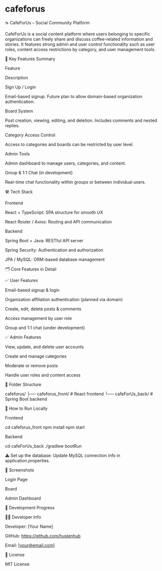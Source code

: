 # cafeforus
☕ CafeForUs – Social Community Platform

CafeForUs is a social content platform where users belonging to specific organizations can freely share and discuss coffee-related information and stories. It features strong admin and user control functionality such as user roles, content access restrictions by category, and user management tools.



🔑 Key Features Summary

Feature

Description

Sign Up / Login

Email-based signup. Future plan to allow domain-based organization authentication.

Board System

Post creation, viewing, editing, and deletion. Includes comments and nested replies.

Category Access Control

Access to categories and boards can be restricted by user level.

Admin Tools

Admin dashboard to manage users, categories, and content.

Group & 1:1 Chat (in development)

Real-time chat functionality within groups or between individual users.

🛠️ Tech Stack

Frontend

React + TypeScript: SPA structure for smooth UX

React Router / Axios: Routing and API communication

Backend

Spring Boot + Java: RESTful API server

Spring Security: Authentication and authorization

JPA / MySQL: ORM-based database management

🗂️ Core Features in Detail

✅ User Features

Email-based signup & login

Organization affiliation authentication (planned via domain)

Create, edit, delete posts & comments

Access management by user role

Group and 1:1 chat (under development)

✅ Admin Features

View, update, and delete user accounts

Create and manage categories

Moderate or remove posts

Handle user roles and content access

📁 Folder Structure

cafeforus/
├── cafeforus_front/    # React frontend
└── cafeForUs_back/     # Spring Boot backend

🚀 How to Run Locally

Frontend

cd cafeforus_front
npm install
npm start

Backend

cd cafeForUs_back
./gradlew bootRun

⚠️ Set up the database: Update MySQL connection info in application.properties.

📸 Screenshots

Login Page

Board

Admin Dashboard







📅 Development Progress



👨‍💻 Developer Info

Developer: [Your Name]

GitHub: https://github.com/huslenhub

Email: [your@email.com]

📄 License

MIT License

